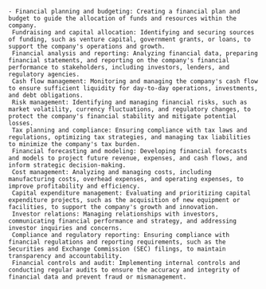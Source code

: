     - Financial planning and budgeting: Creating a financial plan and budget to guide the allocation of funds and resources within the company.
     Fundraising and capital allocation: Identifying and securing sources of funding, such as venture capital, government grants, or loans, to support the company's operations and growth.
     Financial analysis and reporting: Analyzing financial data, preparing financial statements, and reporting on the company's financial performance to stakeholders, including investors, lenders, and regulatory agencies.
     Cash flow management: Monitoring and managing the company's cash flow to ensure sufficient liquidity for day-to-day operations, investments, and debt obligations.
     Risk management: Identifying and managing financial risks, such as market volatility, currency fluctuations, and regulatory changes, to protect the company's financial stability and mitigate potential losses.
     Tax planning and compliance: Ensuring compliance with tax laws and regulations, optimizing tax strategies, and managing tax liabilities to minimize the company's tax burden.
     Financial forecasting and modeling: Developing financial forecasts and models to project future revenue, expenses, and cash flows, and inform strategic decision-making.
     Cost management: Analyzing and managing costs, including manufacturing costs, overhead expenses, and operating expenses, to improve profitability and efficiency.
     Capital expenditure management: Evaluating and prioritizing capital expenditure projects, such as the acquisition of new equipment or facilities, to support the company's growth and innovation.
     Investor relations: Managing relationships with investors, communicating financial performance and strategy, and addressing investor inquiries and concerns.
     Compliance and regulatory reporting: Ensuring compliance with financial regulations and reporting requirements, such as the Securities and Exchange Commission (SEC) filings, to maintain transparency and accountability.
     Financial controls and audit: Implementing internal controls and conducting regular audits to ensure the accuracy and integrity of financial data and prevent fraud or mismanagement.



